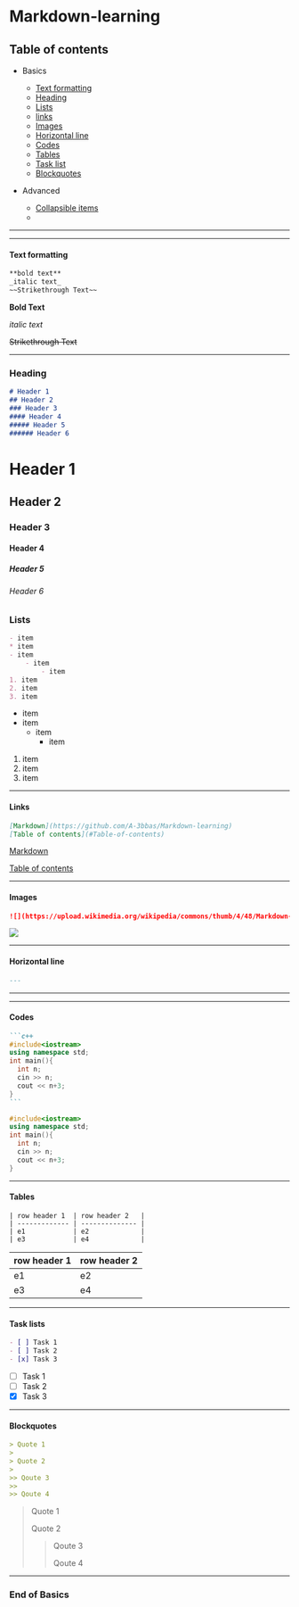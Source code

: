 # Markdown-learning

## Table of contents

- Basics
  - [Text formatting](#Text-formatting)
  - [Heading](#Heading)
  - [Lists](#Lists)
  - [links](#Links)
  - [Images](#Images)
  - [Horizontal line](#Horizontal-line)
  - [Codes](#Codes)
  - [Tables](#Tables)
  - [Task list](#Task-lists)
  - [Blockquotes](#Blockquotes)

- Advanced
  - [Collapsible items](./Advanced%20markdown.md#Collapsible-items)
  - 
---
---

#### Text formatting

```markdown
**bold text**
_italic text_  
~~Strikethrough Text~~
```  

**Bold Text**

_italic text_

~~Strikethrough Text~~

---

### Heading

```markdown
# Header 1
## Header 2
### Header 3
#### Header 4
##### Header 5
###### Header 6
```

# Header 1

## Header 2

### Header 3

#### Header 4

##### Header 5

###### Header 6

### Lists

```markdown
- item
* item
- item 
    - item
        - item
1. item
2. item
3. item
```

- item
- item
  - item
    - item

1. item
2. item
3. item

---

#### Links

```markdown
[Markdown](https://github.com/A-3bbas/Markdown-learning)
[Table of contents](#Table-of-contents)
```
[Markdown](https://github.com/A-3bbas/Markdown-learning)

[Table of contents](#Table-of-contents)

---

#### Images

```markdown
![](https://upload.wikimedia.org/wikipedia/commons/thumb/4/48/Markdown-mark.svg/1920px-Markdown-mark.svg.png)
```

![](https://upload.wikimedia.org/wikipedia/commons/thumb/4/48/Markdown-mark.svg/1920px-Markdown-mark.svg.png)

---

#### Horizontal line

```markdown
---
```

---

---

#### Codes

~~~markdown
```c++
#include<iostream>
using namespace std;
int main(){
  int n;
  cin >> n;
  cout << n+3;
}
```
~~~

```c++
#include<iostream>
using namespace std;
int main(){
  int n;
  cin >> n;
  cout << n+3;
}
```

---

#### Tables

```
| row header 1  | row header 2   |
| ------------- | -------------- |
| e1            | e2             |
| e3            | e4             |
```

| row header 1  | row header 2   |
| ------------- | -------------- |
| e1            | e2             |
| e3            | e4             |

---

#### Task lists

```markdown
- [ ] Task 1
- [ ] Task 2
- [x] Task 3
```

- [ ] Task 1
- [ ] Task 2
- [x] Task 3

---

#### Blockquotes

```markdown
> Quote 1
>
> Quote 2
>
>> Qoute 3
>>
>> Qoute 4
```

> Quote 1
>
> Quote 2
>
>> Qoute 3
>>
>> Qoute 4

---

### End of Basics